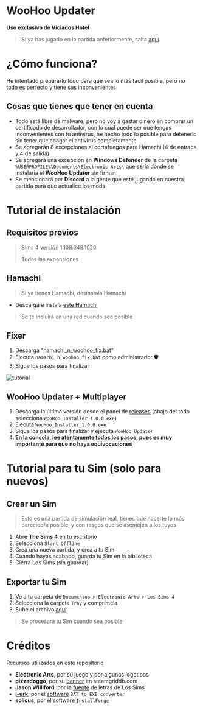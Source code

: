# WooHoo Updater
**Uso exclusivo de Viciados Hotel**

> Si ya has jugado en la partida anteriormente, salta [aquí](https://github.com/Hotel-Viciados/WooHoo-Updater?tab=readme-ov-file#fixer)

# ¿Cómo funciona?

He intentado prepararlo todo para que sea lo más fácil posible, pero no todo es perfecto y tiene sus inconvenientes

## Cosas que tienes que tener en cuenta

 - Todo está libre de malware, pero no voy a gastar dinero en comprar un certificado de desarrollador, con lo cual puede ser que tengas inconvenientes con tu antivirus, he hecho todo lo posible para detenerlo sin tener que apagar el antivirus completamente
 - Se agregarán 8 excepciones al cortafuegos para Hamachi (4 de entrada y 4 de salida)
 - Se agregará una excepción en **Windows Defender** de la carpeta `%USERPROFILE%\Documents\Electronic Arts\` que sería donde se instalaría el **WooHoo Updater** sin firmar
 - Se mencionará por **Discord** a la gente que esté jugando en nuestra partida para que actualice los mods

# Tutorial de instalación

## **Requisitos previos**

> Sims 4 versión 1.108.349.1020
> 
> Todas las expansiones

## **Hamachi**

> Si ya tienes Hamachi, desinstala Hamachi
 - Descarga e instala [este Hamachi](https://secure.logmein.com/hamachi/ih1.asp?lang=es&c=dkqd0kbkkwav0qzxaz7jgzvlq4ec4ubrxdkqy11o)
> Se te incluirá en una red cuando sea posible

## **Fixer**

 1. Descarga "[hamachi_n_woohoo_fix.bat](https://github.com/Hotel-Viciados/WooHoo-Updater/blob/main/first_init/hamachi_n_woohoo_fix.bat)"
 2. Ejecuta `hamachi_n_woohoo_fix.bat` como administrador 🛡️
 3. Sigue los pasos para finalizar

![tutorial](https://raw.githubusercontent.com/Hotel-Viciados/WooHoo-Updater/main/first_init/fix.gif)

## **WooHoo Updater + Multiplayer**

 1. Descarga la última versión desde el panel de [releases](https://github.com/Hotel-Viciados/WooHoo-Updater/releases) (abajo del todo selecciona `WooHoo_Installer_1.0.0.exe`)
 2. Ejecuta `WooHoo_Installer_1.0.0.exe`
 3. Sigue los pasos para finalizar y ejecuta `WooHoo Updater`
 4. **En la consola, lee atentamente todos los pasos, pues es muy importante para que no haya equivocaciones**

# Tutorial para tu Sim (solo para nuevos)

## Crear un Sim

> Esto es una partida de simulación real, tienes que hacerte lo más parecido/a posible, y con rasgos que se asemejen a los tuyos

 1. Abre **The Sims 4** en tu escritorio
 2. Selecciona `Start Offline`
 3. Crea una nueva partida, y crea a tu Sim
 4. Cuando hayas acabado, guarda tu Sim en la biblioteca
 5. Cierra Los Sims (sin guardar)

## Exportar tu Sim

 1. Ve a tu carpeta de `Documentos > Electronic Arts > Los Sims 4`
 2. Selecciona la carpeta `Tray` y comprímela
 3. Sube el archivo [aquí](https://form.jotform.com/242485937607064)

> Se procesará tu Sim cuando sea posible

# Créditos
Recursos utilizados en este repositorio

 - **Electronic Arts**, por su juego y por algunos logotipos
 - **pizzadoggo**, por su [banner](https://www.steamgriddb.com/grid/335142) en steamgriddb.com
 - **Jason Williford**, por la [fuente](https://dafontsfree.net/the-sims-sans-sc-bold-font-download.html) de letras de Los Sims
 - [**l-urk**](https://github.com/l-urk), por el [software](https://github.com/l-urk/Bat-To-Exe-Converter-64-Bit/releases) `BAT to EXE converter`
 - **solicus**, por el [software](https://installforge.net/) `InstallForge`
